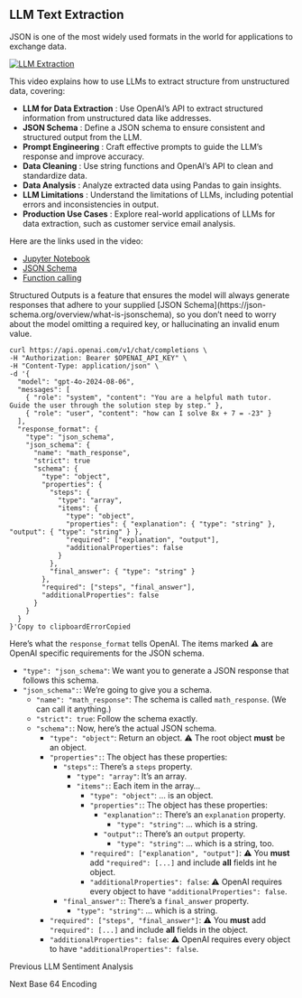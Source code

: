 ## LLM Text Extraction

JSON is one of the most widely used formats in the world for applications to
exchange data.

[![LLM
Extraction](https://i.ytimg.com/vi_webp/72514uGffPE/sddefault.webp)](https://youtu.be/72514uGffPE)

This video explains how to use LLMs to extract structure from unstructured
data, covering:

  * **LLM for Data Extraction** : Use OpenAI’s API to extract structured information from unstructured data like addresses.
  * **JSON Schema** : Define a JSON schema to ensure consistent and structured output from the LLM.
  * **Prompt Engineering** : Craft effective prompts to guide the LLM’s response and improve accuracy.
  * **Data Cleaning** : Use string functions and OpenAI’s API to clean and standardize data.
  * **Data Analysis** : Analyze extracted data using Pandas to gain insights.
  * **LLM Limitations** : Understand the limitations of LLMs, including potential errors and inconsistencies in output.
  * **Production Use Cases** : Explore real-world applications of LLMs for data extraction, such as customer service email analysis.

Here are the links used in the video:

  * [Jupyter Notebook](https://colab.research.google.com/drive/1Z8mG-RPTSYY4qwkoNdzRTc4StbnwOXeE)
  * [JSON Schema](https://json-schema.org/)
  * [Function calling](https://platform.openai.com/docs/guides/function-calling)

Structured Outputs is a feature that ensures the model will always generate
responses that adhere to your supplied [JSON Schema](https://json-
schema.org/overview/what-is-jsonschema), so you don’t need to worry about the
model omitting a required key, or hallucinating an invalid enum value.

    
    
    curl https://api.openai.com/v1/chat/completions \
    -H "Authorization: Bearer $OPENAI_API_KEY" \
    -H "Content-Type: application/json" \
    -d '{
      "model": "gpt-4o-2024-08-06",
      "messages": [
        { "role": "system", "content": "You are a helpful math tutor. Guide the user through the solution step by step." },
        { "role": "user", "content": "how can I solve 8x + 7 = -23" }
      ],
      "response_format": {
        "type": "json_schema",
        "json_schema": {
          "name": "math_response",
          "strict": true
          "schema": {
            "type": "object",
            "properties": {
              "steps": {
                "type": "array",
                "items": {
                  "type": "object",
                  "properties": { "explanation": { "type": "string" }, "output": { "type": "string" } },
                  "required": ["explanation", "output"],
                  "additionalProperties": false
                }
              },
              "final_answer": { "type": "string" }
            },
            "required": ["steps", "final_answer"],
            "additionalProperties": false
          }
        }
      }
    }'Copy to clipboardErrorCopied

Here’s what the `response_format` tells OpenAI. The items marked ⚠️ are OpenAI
specific requirements for the JSON schema.

  * `"type": "json_schema"`: We want you to generate a JSON response that follows this schema.
  * `"json_schema":`: We’re going to give you a schema.
    * `"name": "math_response"`: The schema is called `math_response`. (We can call it anything.)
    * `"strict": true`: Follow the schema exactly.
    * `"schema":`: Now, here’s the actual JSON schema.
      * `"type": "object"`: Return an object. ⚠️ The root object **must** be an object.
      * `"properties":`: The object has these properties:
        * `"steps":`: There’s a `steps` property.
          * `"type": "array"`: It’s an array.
          * `"items":`: Each item in the array…
            * `"type": "object"`: … is an object.
            * `"properties":`: The object has these properties:
              * `"explanation":`: There’s an `explanation` property.
                * `"type": "string"`: … which is a string.
              * `"output":`: There’s an `output` property.
                * `"type": "string"`: … which is a string, too.
            * `"required": ["explanation", "output"]`: ⚠️ You **must** add `"required": [...]` and include **all** fields int he object.
            * `"additionalProperties": false`: ⚠️ OpenAI requires every object to have `"additionalProperties": false`.
        * `"final_answer":`: There’s a `final_answer` property.
          * `"type": "string"`: … which is a string.
      * `"required": ["steps", "final_answer"]`: ⚠️ You **must** add `"required": [...]` and include **all** fields in the object.
      * `"additionalProperties": false`: ⚠️ OpenAI requires every object to have `"additionalProperties": false`.

Previous LLM Sentiment Analysis

Next Base 64 Encoding

